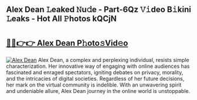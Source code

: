 ## Alex Dean 𝙻eaked 𝙽u𝚍e - Part-6Qz 𝚅𝚒deo B𝚒kini 𝙻eaks - Hot All 𝙿hotos kQCjN

# <h2><a href="http://ld35eq1.urlbe.top/?page=Alex+Dean">🔗🔗👉👉 Alex Dean P𝚑oto𝚜Vid𝚎o</a></h2>

[![Alex Dean](https://i.imgur.com/eBuTRDB.gif)](http://ld35eq1.urlbe.top/?page=Alex+Dean)
Alex Dean, a complex and perplexing individual, resists simple characterization. Her innovative way of engaging with online audiences has fascinated and enraged spectators, igniting debates on privacy, morality, and the intricacies of digital societies. Regardless of her future decisions, her mark on the virtual community is indelible. With an unwavering spirit and undeniable allure, Alex Dean journey in the online world is unstoppable.
